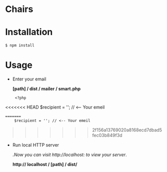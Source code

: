 # Chairs

# Installation

```$ npm install```

# Usage

* Enter your email

   **[path] / dist / mailer / smart.php**

   ```
    <?php 

<<<<<<< HEAD
 $recipient = ''; // <-- Your emeil
```
=======
    $recipient = ''; // <-- Your emeil
   ```
>>>>>>> 2f156a13769020a8168ecd7dbad5fec03b849f3d
* Run local HTTP server

   <em>.Now you can visit http://localhost: to view your server</em>.

   **http:// localhost / [path] / dist/**   


